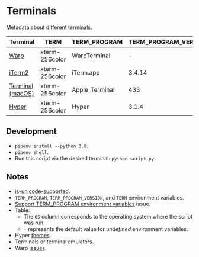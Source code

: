 # Terminals

Metadata about different terminals.

| Terminal                                                                 | TERM           | TERM_PROGRAM   | TERM_PROGRAM_VERSION | OS            |
| ------------------------------------------------------------------------ | -------------- | -------------- | -------------------- | ------------- |
| [Warp](https://www.warp.dev/)                                            | xterm-256color | WarpTerminal   | -                    | macOS-10.15.7 |
| [iTerm2](https://iterm2.com/)                                            | xterm-256color | iTerm.app      | 3.4.14               | macOS-10.15.7 |
| [Terminal (macOS)](https://support.apple.com/guide/terminal/welcome/mac) | xterm-256color | Apple_Terminal | 433                  | macOS-10.15.7 |
| [Hyper](https://hyper.is/)                                               | xterm-256color | Hyper          | 3.1.4                | macOS-10.15.7 |

## Development

- `pipenv install --python 3.8`.
- `pipenv shell`.
- Run this script via the desired terminal: `python script.py`.

## Notes

- [is-unicode-supported](https://github.com/sindresorhus/is-unicode-supported).
- `TERM_PROGRAM`, `TERM_PROGRAM_VERSION`, and `TERM` environment variables.
- [Support TERM_PROGRAM environment variables](https://github.com/mintty/mintty/issues/776) issue.
- Table:
  - The `OS` column corresponds to the operating system where the script was run.
  - `-` represents the default value for _undefined_ environment variables.
- Hyper [themes](https://hyper.is/themes).
- Terminals or terminal emulators.
- Warp [issues](https://github.com/warpdotdev/warp/issues).
